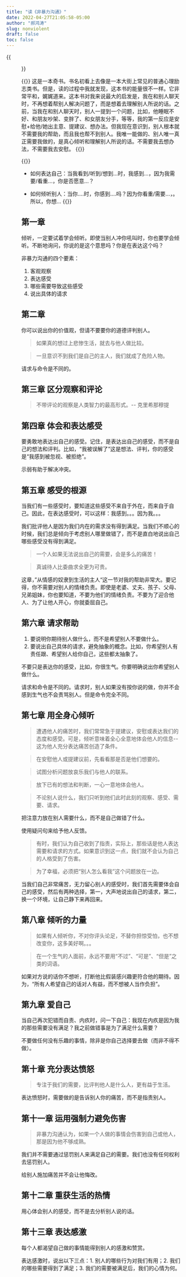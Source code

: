 ```yaml
---
title: "读《非暴力沟通》"
date: 2022-04-27T21:05:58-05:00
author: "郝鸿涛"
slug: nonviolent
draft: false
toc: false
---
```

{{<figure src="/media/cnblog/non-violent.png" caption="非暴力沟通">}}

{{<block class="info">}}
这是一本奇书。书名初看上去像是一本大街上常见的普通心理励志类书。但是，读的过程中我就发现，这本书的能量很不一样。它非常平和，娓娓道来。这本书对我来说最大的启发是，我在和别人聊天时，不再想着帮别人解决问题了，而是想着去理解别人所说的话。之前，当我在和别人聊天时，别人一提到一个问题，比如，他睡眠不好、和朋友吵架、变胖了、和女朋友分手，等等，我的第一反应是安慰+给他/她出主意、提建议、想办法。但我现在意识到，别人根本就不需要我的帮助，而且我也帮不到别人。我唯一能做的、别人唯一真正需要我做的，是真心倾听和理解别人所说的话。不需要我去想办法，不需要我去安慰。
{{<end>}}

{{<block class="info">}}
- 如何表达自己：当我看到/听到/想到...时，我感到...，因为我需要/看重...，你是否愿意...？

- 如何倾听别人：当你....时，你感到....吗？因为你看重/需要...，。所以，你想...
{{<end>}}

## 第一章

倾听，一定要试着学会倾听。即使当别人冲你吼叫时，你也要学会倾听。不断地询问，你说的是这个意思吗？你是在表达这个吗？

非暴力沟通的四个要素：
  1. 客观观察
  2. 表达感受
  3. 哪些需要导致这些感受
  4. 说出具体的请求

## 第二章

你可以说出你的价值观，但请不要要你的道德评判别人。

>如果真的想过上悲惨生活，就去与他人做比较。

>一旦意识不到我们是自己的主人，我们就成了危险人物。

请求与命令是不同的。

## 第三章 区分观察和评论

>不带评论的观察是人类智力的最高形式。-- 克里希那穆提

## 第四章 体会和表达感受

要勇敢地表达出自己的感受。记住，是表达出自己的感受，而不是自己的想法和评判。比如，“我被误解了”这是想法、评判，你的感受是“我感到被忽视、被拒绝”。

示弱有助于解决冲突。 

## 第五章 感受的根源

当我们有一些感受时，要知道这些感受不来自于外在，而来自于自己。因此，在表达感受时，可以这样：我感到。。。因为我。。。

我们批评他人是因为我们内在的需求没有得到满足。当我们不顺心的时候，我们总是倾向于考虑别人哪里做错了，而不是直白地说出自己哪些感受没有得到满足。

>一个人如果无法说出自己的需要，会是多么的痛苦！

>真诚待人比委曲求全更为可贵。

这章，”从情感的奴隶到生活的主人“这一节对我的帮助非常大。要记得，你不需要对别人的情绪负责。即使是老婆、丈夫、孩子、父母、兄弟姐妹，你也要知道，不要为他们的情绪负责。不要为了迎合他人、为了让他人开心，你就委屈自己。

## 第六章 请求帮助

1. 要说明你期待别人做什么，而不是希望别人不要做什么。
2. 要说出自己具体的请求，避免抽象的概念。比如，你希望别人有责任跟、希望别人给你自己，这些都太抽象了。

不要只是表达你的感受，比如，你很生气。你要明确说出你希望别人做什么。

请求和命令是不同的。请求时，别人如果没有按你说的做，你并不会感到生气也不会责骂别人。但是命令完全不同。

## 第七章 用全身心倾听

>遭遇他人的痛苦时，我们常常急于提建议，安慰或表达我们的态度和感受。可是，倾听意味着全心全意地体会他人的信息--这为他人充分表达痛苦创造了条件。

>在安慰他人或提建议前，先看看那是否是他们想要的。

>试图分析问题放哀乐我们与他人的联系。

>放下已有的想法和判断，一心一意地体会他人。

>不论别人说什么，我们只听到他们此时此刻的观察、感受、需要、请求。

把注意力放在别人需要什么，而不是自己做错了什么。

使用疑问句来给予他人反馈。

>有时，我们认为自己收到了指责，实际上，那些话是他人表达需要和请求的方式。如果意识到这一点，我们就不会认为自己的人格受到了伤害。

>为了幸福，必须把“别人怎么看我”这个问题放在一边。

当我们自己非常痛苦，无力留心别人的感受时，我们首先需要体会自己的感受，然后有两种选择，第一，大声地说出自己的请求，第二，换一个环境，让自己静下来再回来。

## 第八章 倾听的力量

>如果有人倾听你，不对你评头论足，不替你担惊受怕，也不想改变你，这多美好啊。。。

>在一个生气的人面前，永远不要用“不过”、“可是”、“但是”之类的词语。

如果对方说的话你不想听，打断他比假装感兴趣更符合他的期待。因为，“所有人希望自己的话对人有益，而不想被人当作负担”。

## 第九章 爱自己

当自己再次犯错而自责、内疚时，问一下自己：我现在内疚是因为我的那些需要没有满足？我之前做错事是为了满足什么需要？

不要做任何没有乐趣的事情，除非是你自己选择要去做（而非不得不做）。

## 第十章 充分表达愤怒

>专注于我们的需要，比评判他人是什么人，更有益于生活。

表达愤怒时，需要做的是告诉别人你的痛苦，而不是指责别人。

## 第十一章 运用强制力避免伤害

>非暴力沟通认为，如果一个人做的事情会伤害到自己或他人，那是因为他不够成熟。

我们并不需要通过惩罚别人来满足自己的需要。我们也没有任何权利去惩罚别人。

给别人施加痛苦并不会让他悔改。

## 第十二章 重获生活的热情

用心体会别人的感受，而不是去分析别人说的话。

## 第十三章 表达感激

每个人都渴望自己做的事情能得到别人的感激和赞赏。

表达感激时，说出以下三点：1. 别人的哪些行为对我们有用；2. 我们的哪些需要得到了满足；3. 我们的需要被满足后，我们的心情为何。